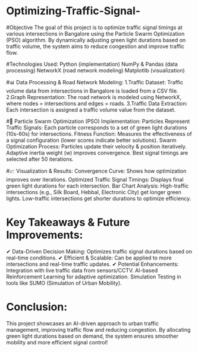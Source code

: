 # Optimizing-Traffic-Signal-
#Objective
The goal of this project is to optimize traffic signal timings at various intersections in Bangalore using the Particle Swarm Optimization (PSO) algorithm. By dynamically adjusting green light durations based on traffic volume, the system aims to reduce congestion and improve traffic flow.

#Technologies Used:
  Python (implementation)
  NumPy & Pandas (data processing)
  NetworkX (road network modeling)
  Matplotlib (visualization)

#📊 Data Processing & Road Network Modeling:
 1.Traffic Dataset: Traffic volume data from intersections in 
  Bangalore is loaded from a CSV file.
 2.Graph Representation: The road network is modeled using NetworkX, 
  where nodes = intersections and edges = roads.
 3.Traffic Data Extraction: Each intersection is assigned a traffic 
  volume value from the dataset.

#🦠 Particle Swarm Optimization (PSO) Implementation:
  Particles Represent Traffic Signals: Each particle corresponds to a 
  set of green light durations (10s-60s) for intersections.
  Fitness Function: Measures the effectiveness of a signal 
  configuration (lower scores indicate better solutions).
Swarm Optimization Process:
  Particles update their velocity & position iteratively.
  Adaptive inertia weight (w) improves convergence.
  Best signal timings are selected after 50 iterations.

#📈 Visualization & Results:
 Convergence Curve: Shows how optimization improves over iterations.
 Optimized Traffic Signal Timings: Displays final green light 
  durations for each intersection.
 Bar Chart Analysis:
   High-traffic intersections (e.g., Silk Board, Hebbal, Electronic 
   City) get longer green lights.
   Low-traffic intersections get shorter durations to optimize 
   efficiency.

# Key Takeaways & Future Improvements:
 ✔ Data-Driven Decision Making: Optimizes traffic signal durations 
   based on real-time conditions.
 ✔ Efficient & Scalable: Can be applied to more intersections and 
   real-time traffic updates.
 ✔ Potential Enhancements:
     Integration with live traffic data from sensors/CCTV.
     AI-based Reinforcement Learning for adaptive optimization.
     Simulation Testing in tools like SUMO (Simulation of Urban 
     Mobility).

# Conclusion:
This project showcases an AI-driven approach to urban traffic management, improving traffic flow and reducing congestion. By allocating green light durations based on demand, the system ensures smoother mobility and more efficient signal control! 
